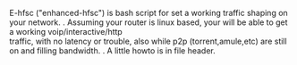 E-hfsc ("enhanced-hfsc") is bash script for set a working traffic shaping on your network.
.
Assuming your router is linux based, your will be able to get a working voip/interactive/http  
traffic, with no latency or trouble, also while p2p (torrent,amule,etc) are still on and filling bandwidth.
.
A little howto is in file header.
